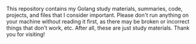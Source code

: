 This repository contains my Golang study materials, summaries, code, projects, and files that I consider important. Please don't run anything on your machine without reading it first, as there may be broken or incorrect things that don't work, etc. After all, these are just study materials. Thank you for visiting!

